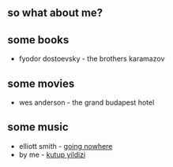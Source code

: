 ## so what about me?

## some books 
- fyodor dostoevsky - the brothers karamazov

## some movies 
- wes anderson - the grand budapest hotel

## some music
- elliott smith - [going nowhere](https://www.youtube.com/watch?v=cY4HkU7WPUw)
- by me - [kutup yildizi](https://www.youtube.com/watch?v=7JP4nbOU5R0)